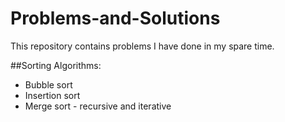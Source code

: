 # Problems-and-Solutions
This repository contains problems I have done in my spare time.

##Sorting Algorithms: 
- Bubble sort
- Insertion sort
- Merge sort - recursive and iterative

